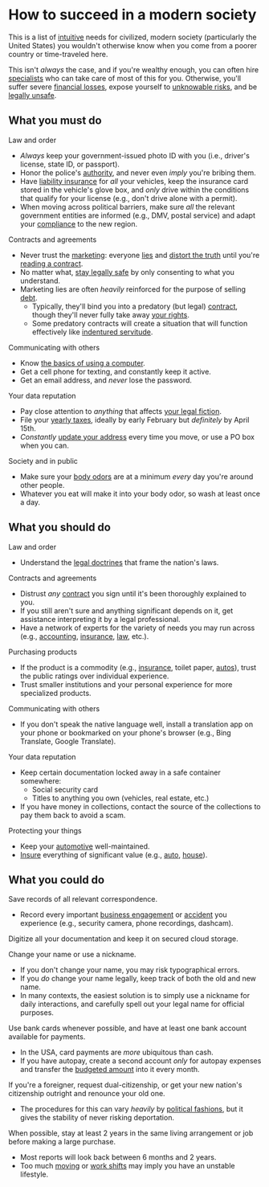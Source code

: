 
# How to succeed in a modern society

This is a list of [intuitive](mind-feelings.md) needs for civilized, modern society (particularly the United States) you wouldn't otherwise know when you come from a poorer country or time-traveled here.

This isn't *always* the case, and if you're wealthy enough, you can often hire [specialists](jobs-specialization.md) who can take care of most of this for you. Otherwise, you'll suffer severe [financial losses](money-1_why.md), expose yourself to [unknowable risks](safety-riskmgmt.md), and be [legally unsafe](legal-safety.md).

## What you must do

Law and order

- *Always* keep your government-issued photo ID with you (i.e., driver's license, state ID, or passport).
- Honor the police's [authority](legal-safety.md), and never even *imply* you're bribing them.
- Have [liability insurance](money-insurance.md) for *all* your vehicles, keep the insurance card stored in the vehicle's glove box, and *only* drive within the conditions that qualify for your license (e.g., don't drive alone with a permit).
- When moving across political barriers, make sure *all* the relevant government entities are informed (e.g., DMV, postal service) and adapt your [compliance](legal-safety.md) to the new region.

Contracts and agreements

- Never trust the [marketing](marketing.md): everyone [lies](people-lying.md) and [distort the truth](image-distortion.md) until you're [reading a contract](people-6_contracts.md).
- No matter what, [stay legally safe](legal-safety.md) by only consenting to what you understand.
- Marketing lies are often *heavily* reinforced for the purpose of selling [debt](money-2_debt.md).
  - Typically, they'll bind you into a predatory (but legal) [contract](people-6_contracts.md), though they'll never fully take away [your rights](people-boundaries.md).
  - Some predatory contracts will create a situation that will function effectively like [indentured servitude](slavery.md).

Communicating with others

- Know [the basics of using a computer](computers.md).
- Get a cell phone for texting, and constantly keep it active.
- Get an email address, and *never* lose the password.

Your data reputation

- Pay close attention to *anything* that affects [your legal fiction](image-modern.md).
- File your [yearly taxes](money-accounting.md), ideally by early February but *definitely* by April 15th.
- *Constantly* [update your address](home-moving.md) every time you move, or use a PO box when you can.

Society and in public

- Make sure your [body odors](people-2_image.md) are at a minimum *every* day you're around other people.
- Whatever you eat will make it into your body odor, so wash at least once a day.

## What you should do

Law and order

- Understand the [legal doctrines](legal-doctrines.md) that frame the nation's laws.

Contracts and agreements

- Distrust *any* [contract](people-6_contracts.md) you sign until it's been thoroughly explained to you.
- If you still aren't sure and anything significant depends on it, get assistance interpreting it by a legal professional.
- Have a network of experts for the variety of needs you may run across (e.g., [accounting](money-accounting.md), [insurance](money-insurance.md), [law](people-6_contracts.md), etc.).

Purchasing products

- If the product is a commodity (e.g., [insurance](money-insurance.md), toilet paper, [autos](autos.md)), trust the public ratings over individual experience.
- Trust smaller institutions and your personal experience for more specialized products.

Communicating with others

- If you don't speak the native language well, install a translation app on your phone or bookmarked on your phone's browser (e.g., Bing Translate, Google Translate).

Your data reputation

- Keep certain documentation locked away in a safe container somewhere:
  - Social security card
  - Titles to anything you own (vehicles, real estate, etc.)
- If you have money in collections, contact the source of the collections to pay them back to avoid a scam.

Protecting your things

- Keep your [automotive](autos.md) well-maintained.
- [Insure](money-insurance.md) everything of significant value (e.g., [auto](autos.md), [house](home-buy.md)).

## What you could do

Save records of all relevant correspondence.

- Record every important [business engagement](people-6_contracts.md) or [accident](safety-accidents.md) you experience (e.g., security camera, phone recordings, dashcam).

Digitize all your documentation and keep it on secured cloud storage.

Change your name or use a nickname.

- If you don't change your name, you may risk typographical errors.
- If you *do* change your name legally, keep track of both the old and new name.
- In many contexts, the easiest solution is to simply use a nickname for daily interactions, and carefully spell out your legal name for official purposes.

Use bank cards whenever possible, and have at least one bank account available for payments.

- In the USA, card payments are *more* ubiquitous than cash.
- If you have autopay, create a second account *only* for autopay expenses and transfer the [budgeted amount](money-3_budget.md) into it every month.

If you're a foreigner, request dual-citizenship, or get your new nation's citizenship outright and renounce your old one.

- The procedures for this can vary *heavily* by [political fashions](politics-systems.md), but it gives the stability of never risking deportation.

When possible, stay at least 2 years in the same living arrangement or job before making a large purchase.

- Most reports will look back between 6 months and 2 years.
- Too much [moving](home-moving.md) or [work shifts](jobs-1_why.md) may imply you have an unstable lifestyle.
